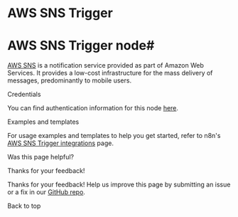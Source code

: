 # AWS SNS Trigger

[ ](https://github.com/n8n-io/n8n-docs/edit/main/docs/integrations/builtin/trigger-nodes/n8n-nodes-base.awssnstrigger.md "Edit this page")

# AWS SNS Trigger node#

[AWS SNS](https://aws.amazon.com/sns/) is a notification service provided as part of Amazon Web Services. It provides a low-cost infrastructure for the mass delivery of messages, predominantly to mobile users.

Credentials

You can find authentication information for this node [here](../../credentials/aws/).

Examples and templates

For usage examples and templates to help you get started, refer to n8n's [AWS SNS Trigger integrations](https://n8n.io/integrations/aws-sns-trigger/) page.

Was this page helpful? 

Thanks for your feedback! 

Thanks for your feedback! Help us improve this page by submitting an issue or a fix in our [GitHub repo](https://github.com/n8n-io/n8n-docs). 

Back to top 
